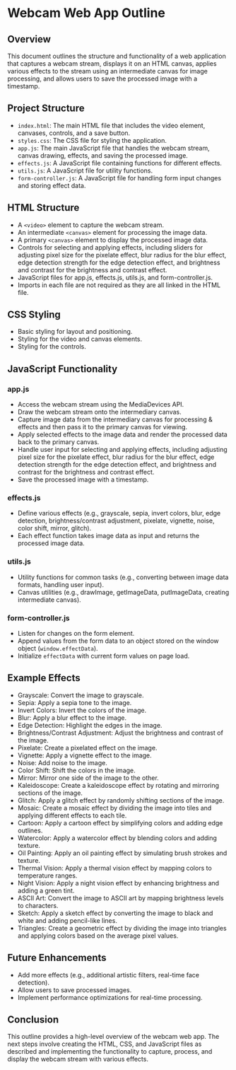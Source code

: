 # Webcam Web App Outline

## Overview
This document outlines the structure and functionality of a web application that captures a webcam stream, displays it on an HTML canvas, applies various effects to the stream using an intermediate canvas for image processing, and allows users to save the processed image with a timestamp.

## Project Structure
- `index.html`: The main HTML file that includes the video element, canvases, controls, and a save button.
- `styles.css`: The CSS file for styling the application.
- `app.js`: The main JavaScript file that handles the webcam stream, canvas drawing, effects, and saving the processed image.
- `effects.js`: A JavaScript file containing functions for different effects.
- `utils.js`: A JavaScript file for utility functions.
- `form-controller.js`: A JavaScript file for handling form input changes and storing effect data.

## HTML Structure
- A `<video>` element to capture the webcam stream.
- An intermediate `<canvas>` element for processing the image data.
- A primary `<canvas>` element to display the processed image data.
- Controls for selecting and applying effects, including sliders for adjusting pixel size for the pixelate effect, blur radius for the blur effect, edge detection strength for the edge detection effect, and brightness and contrast for the brightness and contrast effect.
- JavaScript files for app.js, effects.js, utils.js, and form-controller.js.
- Imports in each file are not required as they are all linked in the HTML file.

## CSS Styling
- Basic styling for layout and positioning.
- Styling for the video and canvas elements.
- Styling for the controls.

## JavaScript Functionality

### app.js
- Access the webcam stream using the MediaDevices API.
- Draw the webcam stream onto the intermediary canvas.
- Capture image data from the intermediary canvas for processing & effects and then pass it to the primary canvas for viewing.
- Apply selected effects to the image data and render the processed data back to the primary canvas.
- Handle user input for selecting and applying effects, including adjusting pixel size for the pixelate effect, blur radius for the blur effect, edge detection strength for the edge detection effect, and brightness and contrast for the brightness and contrast effect.
- Save the processed image with a timestamp.

### effects.js
- Define various effects (e.g., grayscale, sepia, invert colors, blur, edge detection, brightness/contrast adjustment, pixelate, vignette, noise, color shift, mirror, glitch).
- Each effect function takes image data as input and returns the processed image data.

### utils.js
- Utility functions for common tasks (e.g., converting between image data formats, handling user input).
- Canvas utilities (e.g., drawImage, getImageData, putImageData, creating intermediate canvas).

### form-controller.js
- Listen for changes on the form element.
- Append values from the form data to an object stored on the window object (`window.effectData`).
- Initialize `effectData` with current form values on page load.

## Example Effects
- Grayscale: Convert the image to grayscale.
- Sepia: Apply a sepia tone to the image.
- Invert Colors: Invert the colors of the image.
- Blur: Apply a blur effect to the image.
- Edge Detection: Highlight the edges in the image.
- Brightness/Contrast Adjustment: Adjust the brightness and contrast of the image.
- Pixelate: Create a pixelated effect on the image.
- Vignette: Apply a vignette effect to the image.
- Noise: Add noise to the image.
- Color Shift: Shift the colors in the image.
- Mirror: Mirror one side of the image to the other.
- Kaleidoscope: Create a kaleidoscope effect by rotating and mirroring sections of the image.
- Glitch: Apply a glitch effect by randomly shifting sections of the image.
- Mosaic: Create a mosaic effect by dividing the image into tiles and applying different effects to each tile.
- Cartoon: Apply a cartoon effect by simplifying colors and adding edge outlines.
- Watercolor: Apply a watercolor effect by blending colors and adding texture.
- Oil Painting: Apply an oil painting effect by simulating brush strokes and texture.
- Thermal Vision: Apply a thermal vision effect by mapping colors to temperature ranges.
- Night Vision: Apply a night vision effect by enhancing brightness and adding a green tint.
- ASCII Art: Convert the image to ASCII art by mapping brightness levels to characters.
- Sketch: Apply a sketch effect by converting the image to black and white and adding pencil-like lines.
- Triangles: Create a geometric effect by dividing the image into triangles and applying colors based on the average pixel values.

## Future Enhancements
- Add more effects (e.g., additional artistic filters, real-time face detection).
- Allow users to save processed images.
- Implement performance optimizations for real-time processing.

## Conclusion
This outline provides a high-level overview of the webcam web app. The next steps involve creating the HTML, CSS, and JavaScript files as described and implementing the functionality to capture, process, and display the webcam stream with various effects.

